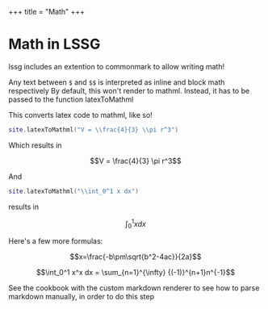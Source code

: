 +++
title = "Math"
+++

# Math in LSSG
lssg includes an extention to commonmark to allow writing math!

Any text between `$` and `$$` is interpreted as inline and block math respectively
By default, this won't render to mathml. Instead, it has to be passed to the function latexToMathml

This converts latex code to mathml, like so!
```lua
site.latexToMathml("V = \\frac{4}{3} \\pi r^3")
```

Which results in

$$V = \frac{4}{3} \pi r^3$$

And
```lua
site.latexToMathml("\\int_0^1 x dx")
```

results in

$$\int_0^1 x dx$$

Here's a few more formulas:

$$x=\frac{-b\pm\sqrt{b^2-4ac}}{2a}$$

$$\int_0^1 x^x dx = \sum_{n=1}^{\infty} {(-1)}^{n+1}n^{-1}$$

See the cookbook with the custom markdown renderer to see how to parse markdown manually, in order to do this step
